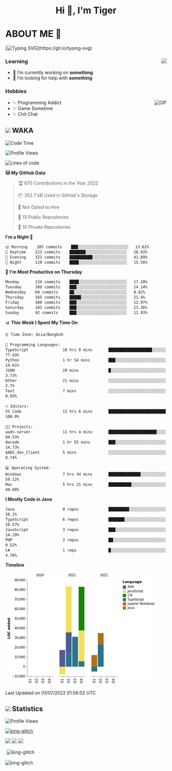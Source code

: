 <h1 align="center">Hi 👋, I'm Tiger</h1>




# ABOUT ME 💬

[![Typing SVG](https://readme-typing-svg.herokuapp.com?color=22F771&vCenter=true&lines=A+perssionate+developer+from+nowhere.)](https://git.io/typing-svg)

<div>
 <img align="right" src="https://spotify-github-profile.vercel.app/api/view?uid=12129734423&cover_image=false&theme=default&bar_color=22d016&bar_color_cover=true" />
 <h3>Learning</h3>
 
 <ul>
  <li>🔭 I’m currently working on <b>something</b></li>
  <li>🤝 I’m looking for help with <b>something</b></li>
 </ul>
 
</div>
<div>
 <h3>Hobbies</h3>
 <img align="right" height="475px"  alt="GIF" src="https://i.pinimg.com/originals/1f/b7/db/1fb7dbee557e5ed509f7517da8a84d58.gif" />
 <ul>
  <li>✨ Programming Addict</li>
  <li>✨ Game Sometime</li>
  <li>✨ Chit Chat</li>
 </ul>
 
</div>



## <img height="40" src="https://raw.githubusercontent.com/innng/innng/master/assets/kyubey.gif"/> WAKA

<!--START_SECTION:waka-->
![Code Time](http://img.shields.io/badge/Code%20Time-0%20secs-blue)

![Profile Views](http://img.shields.io/badge/Profile%20Views-36-blue)

![Lines of code](https://img.shields.io/badge/From%20Hello%20World%20I%27ve%20Written-249%20Thousand%20lines%20of%20code-blue)

**🐱 My GitHub Data** 

> 🏆 670 Contributions in the Year 2022
 > 
> 📦 352.7 kB Used in GitHub's Storage 
 > 
> 🚫 Not Opted to Hire
 > 
> 📜 13 Public Repositories 
 > 
> 🔑 10 Private Repositories  
 > 
**I'm a Night 🦉** 

```text
🌞 Morning    105 commits    ███░░░░░░░░░░░░░░░░░░░░░░   13.62% 
🌆 Daytime    223 commits    ███████░░░░░░░░░░░░░░░░░░   28.92% 
🌃 Evening    323 commits    ██████████░░░░░░░░░░░░░░░   41.89% 
🌙 Night      120 commits    ████░░░░░░░░░░░░░░░░░░░░░   15.56%

```
📅 **I'm Most Productive on Thursday** 

```text
Monday       134 commits    ████░░░░░░░░░░░░░░░░░░░░░   17.38% 
Tuesday      109 commits    ███░░░░░░░░░░░░░░░░░░░░░░   14.14% 
Wednesday    68 commits     ██░░░░░░░░░░░░░░░░░░░░░░░   8.82% 
Thursday     165 commits    █████░░░░░░░░░░░░░░░░░░░░   21.4% 
Friday       100 commits    ███░░░░░░░░░░░░░░░░░░░░░░   12.97% 
Saturday     103 commits    ███░░░░░░░░░░░░░░░░░░░░░░   13.36% 
Sunday       92 commits     ███░░░░░░░░░░░░░░░░░░░░░░   11.93%

```


📊 **This Week I Spent My Time On** 

```text
⌚︎ Time Zone: Asia/Bangkok

💬 Programming Languages: 
TypeScript               10 hrs 8 mins       ███████████████████░░░░░░   77.43% 
Python                   1 hr 54 mins        ███░░░░░░░░░░░░░░░░░░░░░░   14.61% 
JSON                     29 mins             █░░░░░░░░░░░░░░░░░░░░░░░░   3.73% 
Other                    21 mins             ░░░░░░░░░░░░░░░░░░░░░░░░░   2.7% 
Text                     7 mins              ░░░░░░░░░░░░░░░░░░░░░░░░░   0.93%

🔥 Editors: 
VS Code                  13 hrs 6 mins       █████████████████████████   100.0%

🐱‍💻 Projects: 
aads-server              11 hrs 4 mins       █████████████████████░░░░   84.53% 
decode                   1 hr 55 mins        ███░░░░░░░░░░░░░░░░░░░░░░   14.73% 
AADS_dev_Client          5 mins              ░░░░░░░░░░░░░░░░░░░░░░░░░   0.74%

💻 Operating System: 
Windows                  7 hrs 44 mins       ██████████████░░░░░░░░░░░   59.12% 
Mac                      5 hrs 21 mins       ██████████░░░░░░░░░░░░░░░   40.88%

```

**I Mostly Code in Java** 

```text
Java                     8 repos             █████████░░░░░░░░░░░░░░░░   38.1% 
TypeScript               6 repos             ███████░░░░░░░░░░░░░░░░░░   28.57% 
JavaScript               3 repos             ███░░░░░░░░░░░░░░░░░░░░░░   14.29% 
PHP                      2 repos             ██░░░░░░░░░░░░░░░░░░░░░░░   9.52% 
C#                       1 repo              █░░░░░░░░░░░░░░░░░░░░░░░░   4.76%

```


**Timeline**

![Chart not found](https://raw.githubusercontent.com/king-glitch/king-glitch/main/charts/bar_graph.png) 


 Last Updated on 01/07/2022 01:56:02 UTC
<!--END_SECTION:waka-->
## <img height="40" src="https://raw.githubusercontent.com/innng/innng/master/assets/kyubey.gif"/> Statistics
![Profile Views](https://komarev.com/ghpvc/?username=king-glitch)  

<p align="left"> 
 <a href="https://github.com/ryo-ma/github-profile-trophy">
  <img src="https://github-profile-trophy.vercel.app/?username=king-glitch&theme=dracula" alt="king-glitch" />
 </a> </p>

![](https://github-profile-summary-cards.vercel.app/api/cards/profile-details?username=king-glitch&theme=dracula)
![](https://github-profile-summary-cards.vercel.app/api/cards/stats?username=king-glitch&theme=dracula) 
![](https://github-profile-summary-cards.vercel.app/api/cards/productive-time?username=king-glitch&theme=dracula)


<p>&nbsp;<img align="center" src="https://github-readme-stats.vercel.app/api?username=king-glitch&theme=dracula" alt="king-glitch" /></p>

<p><img align="center" src="https://github-readme-streak-stats.herokuapp.com/?user=king-glitch&theme=dracula" alt="king-glitch" /></p>
